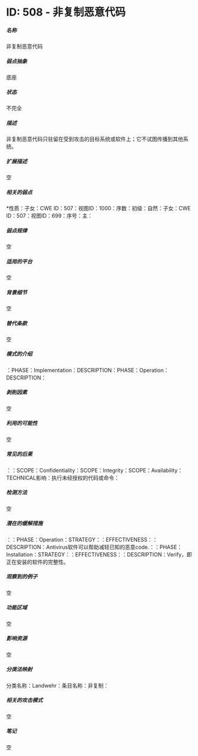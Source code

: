 # ID: 508 - 非复制恶意代码
<h5>名称</h5>非复制恶意代码
<h5>弱点抽象</h5>底座
<h5>状态</h5>不完全
<h5>描述</h5>非复制恶意代码只驻留在受到攻击的目标系统或软件上；它不试图传播到其他系统。
<h5>扩展描述</h5>空
<h5>相关的弱点</h5>*性质：子女：CWE ID：507：视图ID：1000：序数：初级：自然：子女：CWE ID：507：视图ID：699：序号：主：
<h5>弱点规律</h5>空
<h5>适用的平台</h5>空
<h5>背景细节</h5>空
<h5>替代条款</h5>空
<h5>模式的介绍</h5>：PHASE：Implementation：DESCRIPTION：PHASE：Operation：DESCRIPTION：
<h5>剥削因素</h5>空
<h5>利用的可能性</h5>空
<h5>常见的后果</h5>：：SCOPE：Confidentiality：SCOPE：Integrity：SCOPE：Availability：TECHNICAL影响：执行未经授权的代码或命令：
<h5>检测方法</h5>空
<h5>潜在的缓解措施</h5>：：PHASE：Operation：STRATEGY：：EFFECTIVENESS：：DESCRIPTION：Antivirus软件可以帮助减轻已知的恶意code.：：PHASE：Installation：STRATEGY：：EFFECTIVENESS：：DESCRIPTION：Verify，即正在安装的软件的完整性。
<h5>观察到的例子</h5>空
<h5>功能区域</h5>空
<h5>影响资源</h5>空
<h5>分类法映射</h5>分类名称：Landwehr：条目名称：非复制：
<h5>相关的攻击模式</h5>空
<h5>笔记</h5>空

